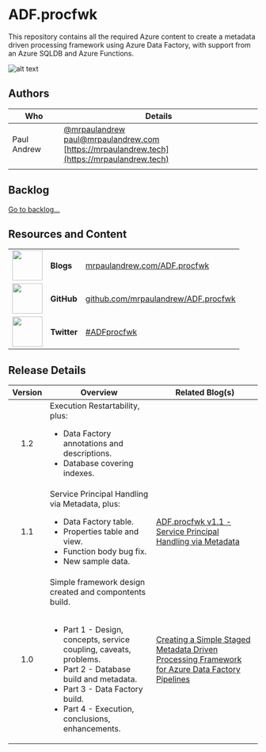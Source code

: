 # ADF.procfwk

This repository contains all the required Azure content to create a metadata driven processing framework using Azure Data Factory, with support from an Azure SQLDB and Azure Functions.
 
![alt text](https://mrpaulandrew.files.wordpress.com/2020/03/adfprocfwk-icon.png "ADF.procfwk Icon")

 ## Authors

 | Who | Details |
|------------|-------------|
|Paul Andrew |[@mrpaulandrew](https://twitter.com/mrpaulandrew)<br/>[paul@mrpaulandrew.com](mailto:paul@mrpaulandrew.com)<br/>[https://mrpaulandrew.tech](https://mrpaulandrew.tech)|
| | |

## Backlog
[Go to backlog...](../master/BACKLOG.md)

## Resources and Content

<table>
<tbody>
<tr>
<td><img class="aligncenter wp-image-1972" src="https://mrpaulandrew.files.wordpress.com/2020/03/azure-square-logo.png?w=150" alt="" width="61" height="61" /></td>
<td><strong>Blogs</strong></td>
<td><a href="https://mrpaulandrew.com/category/azure/data-factory/adf-procfwk/" target="_blank" rel="noopener">mrpaulandrew.com/ADF.procfwk</a></td>
</tr>
<tr>
<td><img class="aligncenter wp-image-819" src="https://mrpaulandrew.files.wordpress.com/2018/11/github-icon.png?w=150" alt="" width="61" height="61" /></td>
<td><strong>GitHub</strong></td>
<td><a href="https://github.com/mrpaulandrew/ADF.procfwk" target="_blank" rel="noopener">github.com/mrpaulandrew/ADF.procfwk</a></td>
</tr>
<tr>
<td><img class="aligncenter wp-image-1971" src="https://mrpaulandrew.files.wordpress.com/2020/03/twitterlogo.png?w=150" alt="" width="61" height="61" /></td>
<td><strong>Twitter</strong></td>
<td><a href="https://twitter.com/search?q=%23ADFprocfwk&amp;src=hashtag_click" target="_blank" rel="noopener">#ADFprocfwk</a></td>
</tr>
</tbody>
</table>

## Release Details

| Version | Overview | Related Blog(s) |
|:----:|--------------|--------|
| 1.2 |Execution Restartability, plus: <ul><li>Data Factory annotations and descriptions.</li><li>Database covering indexes.</li></ul> |  |
| 1.1 |Service Principal Handling via Metadata, plus: <ul><li>Data Factory table.</li><li>Properties table and view.</li><li>Function body bug fix.</li><li>New sample data.</li></ul> |[ADF.procfwk v1.1 - Service Principal Handling via Metadata](https://mrpaulandrew.com/2020/03/17/adf-procfwk-v1-1-service-principal-handling-via-metadata/) |
| 1.0 |Simple framework design created and compontents build.<br/><br/><ul><li>Part 1 - Design, concepts, service coupling, caveats, problems.</li><li>Part 2 - Database build and metadata.</li><li>Part 3 - Data Factory build.</li><li>Part 4 - Execution, conclusions, enhancements.</li></ul>|[Creating a Simple Staged Metadata Driven Processing Framework for Azure Data Factory Pipelines](https://mrpaulandrew.com/2020/02/25/creating-a-simple-staged-metadata-driven-processing-framework-for-azure-data-factory-pipelines-part-1-of-4/) |